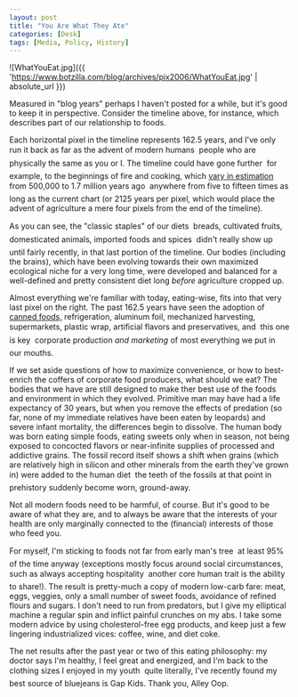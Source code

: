 ```yaml
---
layout: post
title: "You Are What They Ate"
categories: [Desk]
tags: [Media, Policy, History]
---
```



![WhatYouEat.jpg]({{ 'https://www.botzilla.com/blog/archives/pix2006/WhatYouEat.jpg' | absolute_url }})


Measured in "blog years" perhaps I haven't posted for a while, but it's good to keep it in perspective. Consider the timeline above, for instance, which describes part of our relationship to foods.

Each horizontal pixel in the timeline represents 162.5 years, and I've only run it back as far as the advent of modern humans &#151; people who are physically the same as you or I. The timeline could have gone further &#151; for example, to the beginnings of fire and cooking, which <a href="http://www.sciencenews.org/articles/20000429/note12ref.asp">vary in estimation</a> from 500,000 to 1.7 million years ago &#151; anywhere from five to fifteen times as long as the current chart (or 2125 years per pixel, which would place the advent of agriculture a mere four pixels from the end of the timeline).


<!--more-->
As you can see, the "classic staples" of our diets &#151; breads, cultivated fruits, domesticated animals, imported foods and spices &#151; didn't really show up until fairly recently, in that last portion of the timeline. Our bodies (including the brains), which have been evolving towards their own maximized ecological niche for a very long time, were developed and balanced for a well-defined and pretty consistent diet long <i>before</i> agriculture cropped up.

Almost everything we're familiar with today, eating-wise, fits into that very last pixel on the right. The past 162.5 years have seen the adoption of <a href="http://www.ric.edu/rpotter/SJFranklin.html">canned foods,</a> refrigeration, aluminum foil, mechanized harvesting, supermarkets, plastic wrap, artificial flavors and preservatives, and &#151; this one is key &#151; corporate production <i>and marketing</i> of most everything we put in our mouths.

If we set aside questions of how to maximize convenience, or how to best-enrich the coffers of corporate food producers, what should we eat? The bodies that we have are still designed to make ther best use of the foods and environment in which they evolved. Primitive man may have had a life expectancy of 30 years, but when you remove the effects of predation (so far, none of my immediate relatives have been eaten by leopards) and severe infant mortality, the differences begin to dissolve. The human body was born eating simple foods, eating sweets only when in season, not being exposed to concocted flavors or near-infinite supplies of processed and addictive grains. The fossil record itself shows a shift when grains (which are relatively high in silicon and other minerals from the earth they've grown in) were added to the human diet &#151; the teeth of the fossils at that point in prehistory suddenly become worn, ground-away.

Not all modern foods need to be harmful, of course. But it's good to be aware of what they are, and to always be aware that the interests of your health are only marginally connected to the (financial) interests of those who feed you.

For myself, I'm sticking to foods not far from early man's tree &#151; at least 95% of the time anyway (exceptions mostly focus around social circumstances, such as always accepting hospitality &#151; another core human trait is the ability to share!). The result is pretty-much a copy of modern low-carb fare: meat, eggs, veggies, only a small number of sweet foods, avoidance of refined flours and sugars. I don't need to run from predators, but I give my elliptical machine a regular spin and inflict painful crunches on my abs. I take some modern advice by using cholesterol-free egg products, and keep just a few lingering industrialized vices: coffee, wine, and diet coke.

The net results after the past year or two of this eating philosophy: my doctor says I'm healthy, I feel great and energized, and I'm back to the clothing sizes I enjoyed in my youth &#151; quite literally, I've recently found my best source of bluejeans is Gap Kids. Thank you, Alley Oop.

